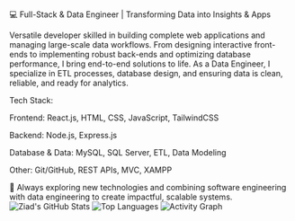 💻 Full-Stack & Data Engineer | Transforming Data into Insights & Apps

Versatile developer skilled in building complete web applications and managing large-scale data workflows.
From designing interactive front-ends to implementing robust back-ends and optimizing database performance, I bring end-to-end solutions to life.
As a Data Engineer, I specialize in ETL processes, database design, and ensuring data is clean, reliable, and ready for analytics.

Tech Stack:

Frontend: React.js, HTML, CSS, JavaScript, TailwindCSS

Backend: Node.js, Express.js

Database & Data: MySQL, SQL Server, ETL, Data Modeling

Other: Git/GitHub, REST APIs, MVC, XAMPP

📌 Always exploring new technologies and combining software engineering with data engineering to create impactful, scalable systems.
![Ziad's GitHub Stats](https://github-readme-stats.vercel.app/api?username=ziad0magdi&show_icons=true)
![Top Languages](https://github-readme-stats.vercel.app/api/top-langs/?username=ziad0magdi&layout=compact)
![Activity Graph](https://github-readme-activity-graph.vercel.app/graph?username=ziad0magdi&theme=dracula)

